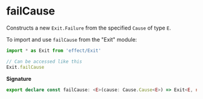 # failCause

Constructs a new `Exit.Failure` from the specified `Cause` of type `E`.

To import and use `failCause` from the "Exit" module:

```ts
import * as Exit from 'effect/Exit'

// Can be accessed like this
Exit.failCause
```

**Signature**

```ts
export declare const failCause: <E>(cause: Cause.Cause<E>) => Exit<E, never>
```

